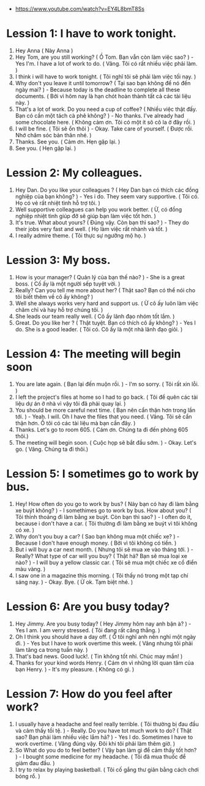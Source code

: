 - https://www.youtube.com/watch?v=EY4L8bmT8Ss

# Lession 1: I have to work tonight.
1. Hey Anna ( Này Anna )
2. Hey Tom, are you still working? ( Ồ Tom. Bạn vẫn còn làm việc sao? ) - Yes I'm. I have a lot of work to do. ( Vâng. Tôi có rất nhiều việc phải làm. )
3. I think i will have to work tonight. ( Tôi nghĩ tôi sẽ phải làm việc tối nay. )
4. Why don't you leave it until tomorrow? ( Tại sao bạn không để nó đến ngày mai? ) - Because today is the deadline to complete all these documents. ( Bởi vì hôm nay là hạn chót hoàn thành tất cả các tài liệu này. )
5. That's a lot of work. Do you need a cup of coffee? ( Nhiều việc thật đấy. Bạn có cần một tách cà phê không? ) - No thanks. I've already had some chocolate here. ( Không cảm ơn. Tôi có một ít sô cô la ở đây rồi. )
6. I will be fine. ( Tôi sẽ ổn thôi ) - Okay. Take care of yourself. ( Được rồi. Nhớ chăm sóc bản thân nhé. )
7. Thanks. See you. ( Cảm ơn. Hẹn gặp lại. )
8. See you. ( Hẹn gặp lại. )

# Lession 2: My colleagues.
1. Hey Dan. Do you like your colleagues ? ( Hey Dan bạn có thích các đồng nghiệp của bạn không? ) - Yes i do. They seem vary supportive. ( Tôi có. Họ có vẻ rất nhiệt tình hỗ trợ tôi. )
2. Well supportive colleagues can help you work better. ( Ừ, có đồng nghiệp nhiệt tình giúp đỡ sẽ giúp bạn làm việc tốt hơn. )
3. It's true. What about yours? ( Đúng vậy. Còn bạn thì sao? ) - They do their jobs very fast and well. ( Họ làm việc rất nhành và tốt. )
4. I really admire theme. ( Tôi thực sự ngưỡng mộ họ. )

# Lession 3: My boss.
1. How is your manager? ( Quản lý của bạn thế nào? ) - She is a great boss. ( Cố ấy là một người sếp tuyệt vời. )
2. Really? Can you tell me more about her? ( Thật sao? Bạn có thể nói cho tôi biết thêm về cô ấy không? )
3. Well she always works very hard and support us. ( Ừ cô ấy luôn làm việc chăm chỉ và hay hỗ trợ chúng tôi. )
4. She leads our team really well. ( Cô ấy lãnh đạo nhóm tốt lắm. )
5. Great. Do you like her ? ( Thật tuyệt. Bạn có thích cô ấy không? ) - Yes I do. She is a good leader. ( Tôi có. Cô ấy là một nhà lãnh đạo giỏi. )

# Lession 4: The meeting will begin soon
1. You are late again. ( Bạn lại đến muộn rồi. ) - I'm so sorry. ( Tôi rất xin lỗi. )
2. I left the project's files at home so I had to go back. ( Tôi để quên các tài liệu dự án ở nhà vì vậy tôi đã phải quay lại. )
3. You should be more careful next time. ( Bạn nên cẩn thận hơn trong lần tới. ) - Yeah. I will. Oh I have the files that you need. ( Vâng. Tôi sẽ cẩn thận hơn. Ồ tôi có các tài liệu mà bạn cần đây. )
4. Thanks. Let's go to room 605. ( Cám ơn. Chúng ta đi đến phòng 605 thôi.)
5. The meeting will begin soon. ( Cuộc họp sẽ bắt đầu sớm. ) - Okay. Let's go. ( Vâng. Chúng ta đi thôi.)

# Lession 5: I sometimes go to work by bus.
1. Hey! How often do you go to work by bus? ( Này bạn có hay đi làm bằng xe buýt không? ) - I somethimes go to work by bus. How about you? ( Tôi thỉnh thoảng đi làm bằng xe buýt. Còn bạn thì sao? ) - I often do it, because i don't have a car. ( Tôi thường đi làm bằng xe buýt vì tôi không có xe. )
2. Why don't you buy a car? ( Sao bạn không mua một chiếc xe? ) - Because I don't have enough money. ( Bởi vì tôi không có tiền. )
3. But i will buy a car next month. ( Nhưng tôi sẽ mua xe vào tháng tới. ) - Really? What type of car will you buy? ( Thật hả? Bạn sẽ mua loại xe nào? ) - I will buy a yellow classic car. ( Tôi sẽ mua một chiếc xe cổ điển màu vàng. )
4. I saw one in a magazine this morning. ( Tôi thấy nó trong một tạp chí sáng nay. ) - Okay. Bye. ( Ừ ok. Tạm biệt nhé. )

# Lession 6: Are you busy today?
1. Hey Jimmy. Are you busy today? ( Hey Jimmy hôm nay anh bận à? ) - Yes I am. I am verry stressed. ( Tôi đang rất căng thẳng. )
2. Oh I think you should have a day off. ( Ổ tôi nghĩ anh nên nghỉ một ngày đi. ) - Yes but I have to work overtime this week. ( Vâng nhưng tôi phải làm tăng ca trong tuần này. )
3. That's bad news. Good luck!. ( Tin không tốt nhỉ. Chúc may mắn! )
4. Thanks for your kind words Henry. ( Cám ơn vì những lời quan tâm của bạn Henry. ) - It's my pleasure. ( Không có gì. )

# Lession 7: How do you feel after work?
1. I usually have a headache and feel really terrible. ( Tôi thường bị đau đầu và cảm thấy tồi tệ. ) - Really. Do you have tot much work to do? ( Thật sao? Bạn phải làm nhiều việc lắm hả? ) - Yes I do. Sometimes I have to work overtime. ( Vâng đúng vậy. Đôi khi tôi phải làm thêm giờ. )
2. So What do you do to feel better? ( Vậy bạn làm gì để cảm thấy tốt hơn? ) - I bought some medicine for my headache. ( Tôi đã mua thuốc để giảm đau đầu. )
3. I try to relax by playing basketball. ( Tôi cố gắng thư giản bằng cách chơi bóng rổ. )
